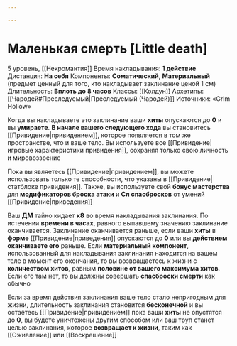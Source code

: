```yaml
---

---
```

# Маленькая смерть [Little death]
5 уровень, [[Некромантия]]
Время накладывания: **1 действие**
Дистанция: **На себя**
Компоненты: **Соматический**, **Материальный** (предмет ценный для того, кто накладывает заклинание ценой 1 см)
Длительность: **Вплоть до 8 часов**
Классы: [[Колдун]]
Архетипы: [[Чародей#Преследуемый|Преследуемый (Чародей)]]
Источники: «Grim Hollow»

Когда вы накладываете это заклинание ваши **хиты** опускаются до **0** и вы **умираете**. **В начале вашего следующего хода** вы становитесь [[Привидение|привидением]], которое появляется в том же пространстве, что и ваше тело. Вы используете все [[Привидение|игровые характеристики привидения]], сохраняя только свою личность и мировоззрение

Пока вы являетесь [[Привидение|привидением]], вы можете использовать только те способности, что указаны в [[Привидение|статблоке привидения]]. Также, вы используете свой **бонус мастерства** для **модификаторов броска атаки** и **Сл спасбросков** от умений [[Привидение|приведения]]

Ваш **ДМ** тайно кидает **к8** во время накладывания заклинания. По истечении **времени в часах**, равного выпавшему значению заклинание оканчивается. Заклинание оканчивается раньше, если ваши **хиты** в **форме** [[Привидение|приведения]] опускаются до **0** или вы **действием оканчиваете его** раньше. Если **материальный компонент**, использованный для накладывания заклинания находится на вашем теле в момент его окончания, то вы возвращаетесь к жизни с **количеством хитов**, равным **половине от вашего максимума хитов**. Если его там нет, то вы должны совершать **спасброски смерти** как обычно

Если за время действия заклинания ваше тело стало непригодным для жизни, длительность заклинания становится **бесконечной** и вы остаётесь [[Привидение|привидением]] пока ваши **хиты** не опустятся до **0**, вы будете уничтожены другим способом или ваш труп станет целью заклинания, которое **возвращает к жизни**, таким как [[Оживление]] или [[Воскрешение]]